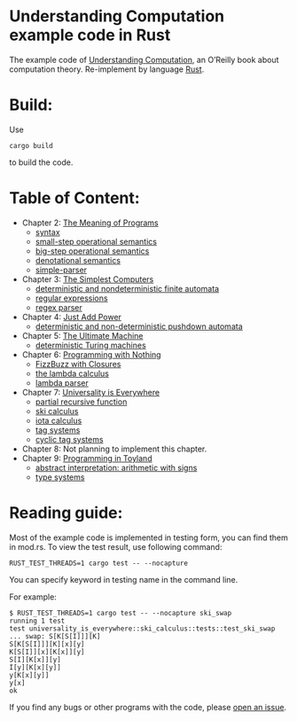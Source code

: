 Understanding Computation example code in Rust
==============================================

The example code of [Understanding Computation](http://computationbook.com/), an O’Reilly book about computation theory.
Re-implement by language [Rust](https://github.com/rust-lang/rust).

# Build:
Use
```
cargo build
```
to build the code.

# Table of Content:

* Chapter 2: [The Meaning of Programs](src/the_meaning_of_programs)
    * [syntax](src/the_meaning_of_programs/simple/syntax.rs)
    * [small-step operational semantics](src/the_meaning_of_programs/simple/reduce.rs)
    * [big-step operational semantics](src/the_meaning_of_programs/simple/evaluate.rs)
    * [denotational semantics](src/the_meaning_of_programs/simple/denotational.rs)
    * [simple-parser](src/the_meaning_of_programs/simple-parser.rs)
* Chapter 3: [The Simplest Computers](src/the_simplest_computers)
    * [deterministic and nondeterministic finite automata](src/the_simplest_computers/finite_automata)
    * [regular expressions](src/the_simplest_computers/regular_expressions)
    * [regex parser](src/the_simplest_computers/regex-parser.rs) 
* Chapter 4: [Just Add Power](src/just_add_power)
    * [deterministic and non-deterministic pushdown automata](src/just_add_power)
* Chapter 5: [The Ultimate Machine](src/the_ultimate_machine)
    * [deterministic Turing machines](src/the_ultimate_machine)
* Chapter 6: [Programming with Nothing](src/programming_with_nothing)
    * [FizzBuzz with Closures](src/programming_with_nothing/fizzbuzz.rs)
    * [the lambda calculus](src/programming_with_nothing/lambda_calculus.rs)
    * [lambda parser](src/programming_with_nothing/lambda-parser.rs)
* Chapter 7: [Universality is Everywhere](src/universality_is_everywhere)
    * [partial recursive function](src/universality_is_everywhere/partial_recursive_function)
    * [ski calculus](src/universality_is_everywhere/ski_calculus)
    * [iota calculus](src/universality_is_everywhere/iota)
    * [tag systems](src/universality_is_everywhere/tag_systems)
    * [cyclic tag systems](src/universality_is_everywhere/cyclic_tag_systems)
* Chapter 8: Not planning to implement this chapter.
* Chapter 9: [Programming in Toyland](src/programming_in_toyland)
    * [abstract interpretation: arithmetic with signs](src/programming_in_toyland/signs)
    * [type systems](src/programming_in_toyland/types)

# Reading guide:

Most of the example code is implemented in testing form, you can find them in mod.rs.
To view the test result, use following command:
```
RUST_TEST_THREADS=1 cargo test -- --nocapture
```
You can specify keyword in testing name in the command line.  

For example:
```
$ RUST_TEST_THREADS=1 cargo test -- --nocapture ski_swap
running 1 test
test universality_is_everywhere::ski_calculus::tests::test_ski_swap ... swap: S[K[S[I]]][K]
S[K[S[I]]][K][x][y]
K[S[I]][x][K[x]][y]
S[I][K[x]][y]
I[y][K[x][y]]
y[K[x][y]]
y[x]
ok
```

If you find any bugs or other programs with the code, please [open an issue](https://github.com/yodalee/computationbook-rust/issues/new).


